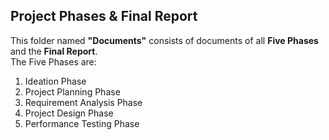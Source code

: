 ## Project Phases & Final Report

This folder named **"Documents"** consists of documents of all **Five Phases** and the **Final Report**.  
The Five Phases are:

1. Ideation Phase  
2. Project Planning Phase  
3. Requirement Analysis Phase  
4. Project Design Phase  
5. Performance Testing Phase

